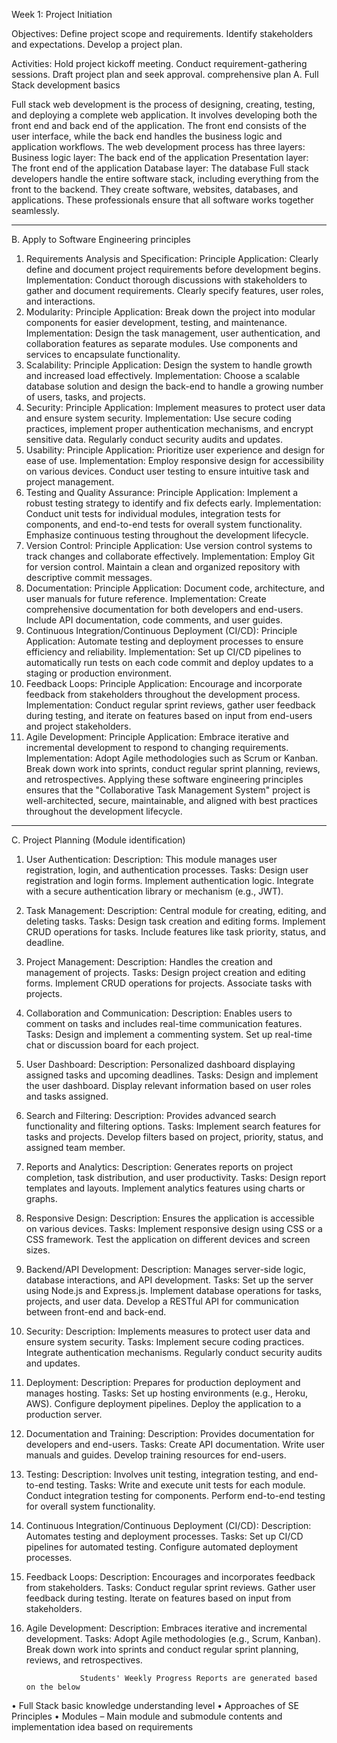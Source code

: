 Week 1: Project Initiation
	
Objectives:
Define project scope and requirements.
Identify stakeholders and expectations.
Develop a project plan.
	
Activities:
Hold project kickoff meeting.
Conduct requirement-gathering sessions.
Draft project plan and seek approval.
comprehensive plan
A.	Full Stack development basics

Full stack web development is the process of designing, creating, testing, and deploying a complete web application. It involves developing both the front end and back end of the application. 
The front end consists of the user interface, while the back end handles the business logic and application workflows. The web development process has three layers: 
Business logic layer: The back end of the application
Presentation layer: The front end of the application
Database layer: The database
Full stack developers handle the entire software stack, including everything from the front to the backend. They create software, websites, databases, and applications. These professionals ensure that all software works together seamlessly.

------


B.	Apply to Software Engineering principles

1. Requirements Analysis and Specification:
Principle Application: Clearly define and document project requirements before development begins.
Implementation: Conduct thorough discussions with stakeholders to gather and document requirements. Clearly specify features, user roles, and interactions.
2. Modularity:
Principle Application: Break down the project into modular components for easier development, testing, and maintenance.
Implementation: Design the task management, user authentication, and collaboration features as separate modules. Use components and services to encapsulate functionality.
3. Scalability:
Principle Application: Design the system to handle growth and increased load effectively.
Implementation: Choose a scalable database solution and design the back-end to handle a growing number of users, tasks, and projects.
4. Security:
Principle Application: Implement measures to protect user data and ensure system security.
Implementation: Use secure coding practices, implement proper authentication mechanisms, and encrypt sensitive data. Regularly conduct security audits and updates.
5. Usability:
Principle Application: Prioritize user experience and design for ease of use.
Implementation: Employ responsive design for accessibility on various devices. Conduct user testing to ensure intuitive task and project management.
6. Testing and Quality Assurance:
Principle Application: Implement a robust testing strategy to identify and fix defects early.
Implementation: Conduct unit tests for individual modules, integration tests for components, and end-to-end tests for overall system functionality. Emphasize continuous testing throughout the development lifecycle.
7. Version Control:
Principle Application: Use version control systems to track changes and collaborate effectively.
Implementation: Employ Git for version control. Maintain a clean and organized repository with descriptive commit messages.
8. Documentation:
Principle Application: Document code, architecture, and user manuals for future reference.
Implementation: Create comprehensive documentation for both developers and end-users. Include API documentation, code comments, and user guides.
9. Continuous Integration/Continuous Deployment (CI/CD):
Principle Application: Automate testing and deployment processes to ensure efficiency and reliability.
Implementation: Set up CI/CD pipelines to automatically run tests on each code commit and deploy updates to a staging or production environment.
10. Feedback Loops:
Principle Application: Encourage and incorporate feedback from stakeholders throughout the development process.
Implementation: Conduct regular sprint reviews, gather user feedback during testing, and iterate on features based on input from end-users and project stakeholders.
11. Agile Development:
Principle Application: Embrace iterative and incremental development to respond to changing requirements.
Implementation: Adopt Agile methodologies such as Scrum or Kanban. Break down work into sprints, conduct regular sprint planning, reviews, and retrospectives.
Applying these software engineering principles ensures that the "Collaborative Task Management System" project is well-architected, secure, maintainable, and aligned with best practices throughout the development lifecycle.

------------
C.	Project Planning (Module identification)

1. User Authentication:
Description: This module manages user registration, login, and authentication processes.
Tasks:
Design user registration and login forms.
Implement authentication logic.
Integrate with a secure authentication library or mechanism (e.g., JWT).
2. Task Management:
Description: Central module for creating, editing, and deleting tasks.
Tasks:
Design task creation and editing forms.
Implement CRUD operations for tasks.
Include features like task priority, status, and deadline.
3. Project Management:
Description: Handles the creation and management of projects.
Tasks:
Design project creation and editing forms.
Implement CRUD operations for projects.
Associate tasks with projects.
4. Collaboration and Communication:
Description: Enables users to comment on tasks and includes real-time communication features.
Tasks:
Design and implement a commenting system.
Set up real-time chat or discussion board for each project.
5. User Dashboard:
Description: Personalized dashboard displaying assigned tasks and upcoming deadlines.
Tasks:
Design and implement the user dashboard.
Display relevant information based on user roles and tasks assigned.
6. Search and Filtering:
Description: Provides advanced search functionality and filtering options.
Tasks:
Implement search features for tasks and projects.
Develop filters based on project, priority, status, and assigned team member.
7. Reports and Analytics:
Description: Generates reports on project completion, task distribution, and user productivity.
Tasks:
Design report templates and layouts.
Implement analytics features using charts or graphs.
8. Responsive Design:
Description: Ensures the application is accessible on various devices.
Tasks:
Implement responsive design using CSS or a CSS framework.
Test the application on different devices and screen sizes.
9. Backend/API Development:
Description: Manages server-side logic, database interactions, and API development.
Tasks:
Set up the server using Node.js and Express.js.
Implement database operations for tasks, projects, and user data.
Develop a RESTful API for communication between front-end and back-end.
10. Security:
Description: Implements measures to protect user data and ensure system security.
Tasks:
Implement secure coding practices.
Integrate authentication mechanisms.
Regularly conduct security audits and updates.
11. Deployment:
Description: Prepares for production deployment and manages hosting.
Tasks:
Set up hosting environments (e.g., Heroku, AWS).
Configure deployment pipelines.
Deploy the application to a production server.
12. Documentation and Training:
Description: Provides documentation for developers and end-users.
Tasks:
Create API documentation.
Write user manuals and guides.
Develop training resources for end-users.
13. Testing:
Description: Involves unit testing, integration testing, and end-to-end testing.
Tasks:
Write and execute unit tests for each module.
Conduct integration testing for components.
Perform end-to-end testing for overall system functionality.
14. Continuous Integration/Continuous Deployment (CI/CD):
Description: Automates testing and deployment processes.
Tasks:
Set up CI/CD pipelines for automated testing.
Configure automated deployment processes.
15. Feedback Loops:
Description: Encourages and incorporates feedback from stakeholders.
Tasks:
Conduct regular sprint reviews.
Gather user feedback during testing.
Iterate on features based on input from stakeholders.
16. Agile Development:
Description: Embraces iterative and incremental development.
Tasks:
Adopt Agile methodologies (e.g., Scrum, Kanban).
Break down work into sprints and conduct regular sprint planning, reviews, and retrospectives.


					Students' Weekly Progress Reports are generated based on the below

•	Full Stack basic knowledge understanding level
•	Approaches of SE Principles
•	Modules – Main module and submodule contents and implementation idea based on requirements
